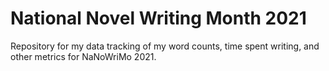 # National Novel Writing Month 2021

Repository for my data tracking of my word counts, time spent writing, and other metrics for NaNoWriMo 2021.
